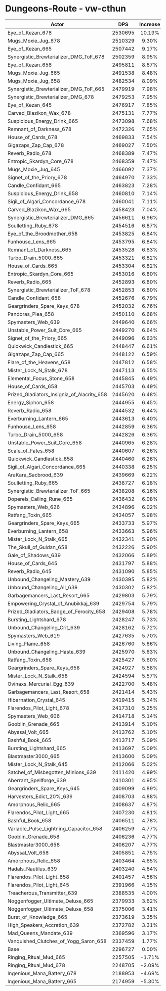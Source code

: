 # Dungeons-Route - vw-cthun
| Actor | DPS | Increase |
|---|:---:|:---:|
|Eye_of_Kezan_678|2530695|10.19%|
|Mugs_Moxie_Jug_678|2510329|9.30%|
|Eye_of_Kezan_665|2507442|9.17%|
|Synergistic_Brewterializer_DMG_ToF_678|2502359|8.95%|
|Eye_of_Kezan_658|2495811|8.67%|
|Mugs_Moxie_Jug_665|2491538|8.48%|
|Mugs_Moxie_Jug_658|2482534|8.09%|
|Synergistic_Brewterializer_DMG_ToF_665|2479919|7.98%|
|Synergistic_Brewterializer_DMG_678|2479253|7.95%|
|Eye_of_Kezan_645|2476917|7.85%|
|Carved_Blazikon_Wax_678|2475131|7.77%|
|Suspicious_Energy_Drink_665|2473098|7.68%|
|Remnant_of_Darkness_678|2472326|7.65%|
|House_of_Cards_678|2469833|7.54%|
|Gigazaps_Zap_Cap_678|2469027|7.50%|
|Reverb_Radio_678|2468389|7.47%|
|Entropic_Skardyn_Core_678|2468359|7.47%|
|Mugs_Moxie_Jug_645|2466092|7.37%|
|Signet_of_the_Priory_678|2464970|7.33%|
|Candle_Confidant_665|2463823|7.28%|
|Suspicious_Energy_Drink_658|2460810|7.14%|
|Sigil_of_Algari_Concordance_678|2460041|7.11%|
|Carved_Blazikon_Wax_665|2458423|7.04%|
|Synergistic_Brewterializer_DMG_665|2456611|6.96%|
|Soulletting_Ruby_678|2454516|6.87%|
|Eye_of_the_Broodmother_658|2453825|6.84%|
|Funhouse_Lens_665|2453795|6.84%|
|Remnant_of_Darkness_665|2453528|6.83%|
|Turbo_Drain_5000_665|2453321|6.82%|
|House_of_Cards_665|2453304|6.82%|
|Entropic_Skardyn_Core_665|2453016|6.80%|
|Reverb_Radio_665|2452893|6.80%|
|Synergistic_Brewterializer_ToF_678|2452853|6.80%|
|Candle_Confidant_658|2452676|6.79%|
|Geargrinders_Spare_Keys_678|2452032|6.76%|
|Pandoras_Plea_658|2450110|6.68%|
|Spymasters_Web_639|2449640|6.66%|
|Unstable_Power_Suit_Core_665|2449270|6.64%|
|Signet_of_the_Priory_665|2449096|6.63%|
|Quickwick_Candlestick_665|2448447|6.61%|
|Gigazaps_Zap_Cap_665|2448122|6.59%|
|Flare_of_the_Heavens_658|2447812|6.58%|
|Mister_Lock_N_Stalk_678|2447113|6.55%|
|Elemental_Focus_Stone_658|2445845|6.49%|
|House_of_Cards_658|2445703|6.49%|
|Prized_Gladiators_Insignia_of_Alacrity_658|2445620|6.48%|
|Energy_Siphon_658|2444955|6.45%|
|Reverb_Radio_658|2444532|6.44%|
|Everburning_Lantern_665|2443613|6.40%|
|Funhouse_Lens_658|2442859|6.36%|
|Turbo_Drain_5000_658|2442826|6.36%|
|Unstable_Power_Suit_Core_658|2440965|6.28%|
|Scale_of_Fates_658|2440607|6.26%|
|Quickwick_Candlestick_658|2440460|6.26%|
|Sigil_of_Algari_Concordance_665|2440338|6.25%|
|AraKara_Sacbrood_639|2439669|6.22%|
|Soulletting_Ruby_665|2438727|6.18%|
|Synergistic_Brewterializer_ToF_665|2438208|6.16%|
|Doperels_Calling_Rune_665|2436432|6.08%|
|Spymasters_Web_626|2434896|6.02%|
|Ratfang_Toxin_665|2434057|5.98%|
|Geargrinders_Spare_Keys_665|2433733|5.97%|
|Everburning_Lantern_658|2433663|5.96%|
|Mister_Lock_N_Stalk_665|2432341|5.90%|
|The_Skull_of_Guldan_658|2432226|5.90%|
|Gale_of_Shadows_639|2432066|5.89%|
|House_of_Cards_645|2431797|5.88%|
|Reverb_Radio_645|2431090|5.85%|
|Unbound_Changeling_Mastery_639|2430395|5.82%|
|Unbound_Changeling_All_639|2430302|5.82%|
|Garbagemancers_Last_Resort_665|2429803|5.79%|
|Empowering_Crystal_of_Anubikkaj_639|2429754|5.79%|
|Prized_Gladiators_Badge_of_Ferocity_658|2429408|5.78%|
|Bursting_Lightshard_678|2428247|5.73%|
|Unbound_Changeling_Crit_639|2428162|5.72%|
|Spymasters_Web_619|2427635|5.70%|
|Living_Flame_658|2426760|5.66%|
|Unbound_Changeling_Haste_639|2425970|5.63%|
|Ratfang_Toxin_658|2425427|5.60%|
|Geargrinders_Spare_Keys_658|2424927|5.58%|
|Mister_Lock_N_Stalk_658|2424594|5.57%|
|Ovinaxs_Mercurial_Egg_639|2422700|5.48%|
|Garbagemancers_Last_Resort_658|2421414|5.43%|
|Hibernation_Crystal_645|2419415|5.34%|
|Flarendos_Pilot_Light_678|2417310|5.25%|
|Spymasters_Web_606|2414718|5.14%|
|Gooblin_Grenade_665|2413914|5.10%|
|Abyssal_Volt_665|2413762|5.10%|
|Bashful_Book_665|2413717|5.09%|
|Bursting_Lightshard_665|2413697|5.09%|
|Blastmaster3000_665|2413600|5.09%|
|Mister_Lock_N_Stalk_645|2412066|5.02%|
|Satchel_of_Misbegotten_Minions_639|2411420|4.99%|
|Aberrant_Spellforge_639|2410301|4.95%|
|Geargrinders_Spare_Keys_645|2409099|4.89%|
|Harvesters_Edict_20%_639|2408703|4.88%|
|Amorphous_Relic_665|2408637|4.87%|
|Flarendos_Pilot_Light_665|2407230|4.81%|
|Bashful_Book_658|2406511|4.78%|
|Variable_Pulse_Lightning_Capacitor_658|2406259|4.77%|
|Gooblin_Grenade_658|2406236|4.77%|
|Blastmaster3000_658|2406207|4.77%|
|Abyssal_Volt_658|2405851|4.75%|
|Amorphous_Relic_658|2403464|4.65%|
|Hadals_Nautilus_639|2403240|4.64%|
|Flarendos_Pilot_Light_658|2401457|4.56%|
|Flarendos_Pilot_Light_645|2391966|4.15%|
|Treacherous_Transmitter_639|2388535|4.00%|
|Noggenfogger_Ultimate_Deluxe_665|2379933|3.62%|
|Noggenfogger_Ultimate_Deluxe_658|2375006|3.41%|
|Burst_of_Knowledge_665|2373619|3.35%|
|High_Speakers_Accretion_639|2372782|3.31%|
|Mad_Queens_Mandate_639|2369596|3.17%|
|Vanquished_Clutches_of_Yogg_Saron_658|2337459|1.77%|
|Base|2296727|0.00%|
|Ringing_Ritual_Mud_665|2257505|-1.71%|
|Ringing_Ritual_Mud_678|2248705|-2.09%|
|Ingenious_Mana_Battery_678|2188953|-4.69%|
|Ingenious_Mana_Battery_665|2174959|-5.30%|
